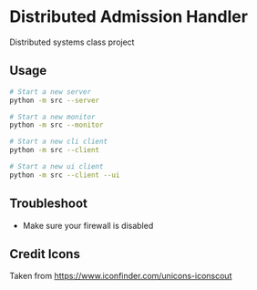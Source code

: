 # Distributed Admission Handler

Distributed systems class project

## Usage

```sh
# Start a new server
python -m src --server

# Start a new monitor
python -m src --monitor

# Start a new cli client
python -m src --client

# Start a new ui client
python -m src --client --ui
```

## Troubleshoot

- Make sure your firewall is disabled

## Credit Icons

Taken from https://www.iconfinder.com/unicons-iconscout
